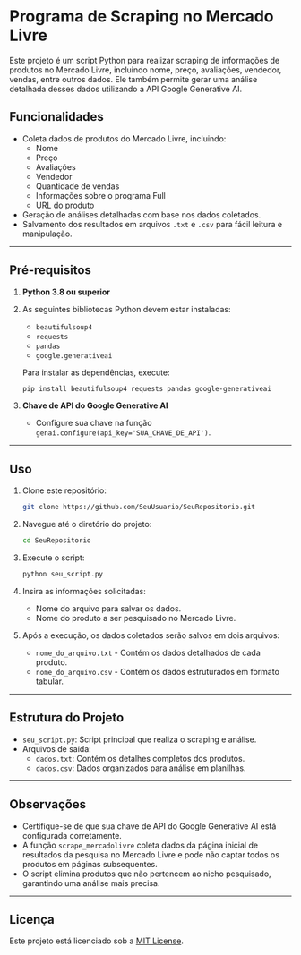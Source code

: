 


# Programa de Scraping no Mercado Livre

Este projeto é um script Python para realizar scraping de informações de produtos no Mercado Livre, incluindo nome, preço, avaliações, vendedor, vendas, entre outros dados. Ele também permite gerar uma análise detalhada desses dados utilizando a API Google Generative AI.

## Funcionalidades

- Coleta dados de produtos do Mercado Livre, incluindo:
  - Nome
  - Preço
  - Avaliações
  - Vendedor
  - Quantidade de vendas
  - Informações sobre o programa Full
  - URL do produto
- Geração de análises detalhadas com base nos dados coletados.
- Salvamento dos resultados em arquivos `.txt` e `.csv` para fácil leitura e manipulação.

---

## Pré-requisitos

1. **Python 3.8 ou superior**
2. As seguintes bibliotecas Python devem estar instaladas:
   - `beautifulsoup4`
   - `requests`
   - `pandas`
   - `google.generativeai`

   Para instalar as dependências, execute:
   ```bash
   pip install beautifulsoup4 requests pandas google-generativeai
   ```

3. **Chave de API do Google Generative AI**
   - Configure sua chave na função `genai.configure(api_key='SUA_CHAVE_DE_API')`.

---

## Uso

1. Clone este repositório:
   ```bash
   git clone https://github.com/SeuUsuario/SeuRepositorio.git
   ```

2. Navegue até o diretório do projeto:
   ```bash
   cd SeuRepositorio
   ```

3. Execute o script:
   ```bash
   python seu_script.py
   ```

4. Insira as informações solicitadas:
   - Nome do arquivo para salvar os dados.
   - Nome do produto a ser pesquisado no Mercado Livre.

5. Após a execução, os dados coletados serão salvos em dois arquivos:
   - `nome_do_arquivo.txt` - Contém os dados detalhados de cada produto.
   - `nome_do_arquivo.csv` - Contém os dados estruturados em formato tabular.

---

## Estrutura do Projeto

- `seu_script.py`: Script principal que realiza o scraping e análise.
- Arquivos de saída:
  - `dados.txt`: Contém os detalhes completos dos produtos.
  - `dados.csv`: Dados organizados para análise em planilhas.

---

## Observações

- Certifique-se de que sua chave de API do Google Generative AI está configurada corretamente.
- A função `scrape_mercadolivre` coleta dados da página inicial de resultados da pesquisa no Mercado Livre e pode não captar todos os produtos em páginas subsequentes.
- O script elimina produtos que não pertencem ao nicho pesquisado, garantindo uma análise mais precisa.

---

## Licença

Este projeto está licenciado sob a [MIT License](LICENSE).
```

